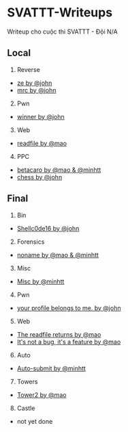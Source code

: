 # SVATTT-Writeups
Writeup cho cuộc thi SVATTT - Đội N/A

## Local
1. Reverse
  - [ze by @john](/local/re/ze)
  - [mrc by @john](/local/re/mrc)
2. Pwn
  - [winner by @john](/local/winner)
3. Web
  - [readfile by @mao](/local/web/readfile)
4. PPC
  - [betacaro by @mao & @minhtt](/local/ppc/betacaro)
  - [chess by @john](/local/ppc/chess)

## Final
1. Bin
  - [Shellc0de16 by @john]()
2. Forensics
  - [noname by @mao & @minhtt](/finals/forensics/noname)
3. Misc
  - [Misc by @minhtt](/finals/misc)
4. Pwn
  - [your profile belongs to me. by @john]()
5. Web
  - [The readfile returns by @mao]()
  - [It's not a bug, it's a feature by @mao]()
6. Auto
  - [Auto-submit by @minhtt](/finals/decoy.py)
7. Towers
  - [Tower2 by @mao](/finals/tower/tower2)
8. Castle
  - not yet done
